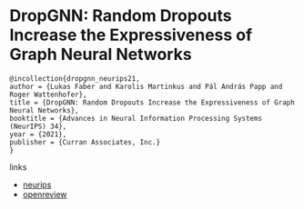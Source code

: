 # DropGNN: Random Dropouts Increase the Expressiveness of Graph Neural Networks

```
@incollection{dropgnn_neurips21,
author = {Lukas Faber and Karolis Martinkus and Pál András Papp and Roger Wattenhofer},
title = {DropGNN: Random Dropouts Increase the Expressiveness of Graph Neural Networks},
booktitle = {Advances in Neural Information Processing Systems (NeurIPS) 34},
year = {2021},
publisher = {Curran Associates, Inc.}
}
```

links
- [neurips](https://neurips.cc/Conferences/2021/ScheduleMultitrack?event=26554)
- [openreview](https://openreview.net/forum?id=fpQojkIV5q8)
